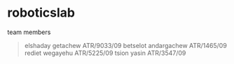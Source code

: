 # roboticslab
team members
>elshaday getachew ATR/9033/09
>betselot andargachew ATR/1465/09
>rediet wegayehu ATR/5225/09
>tsion yasin ATR/3547/09
